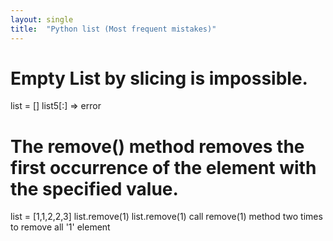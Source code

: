 ```yaml
---
layout: single
title:  "Python list (Most frequent mistakes)"
---
```


# Empty List by slicing is impossible.
list = []
list5[:] => error

# The remove() method removes the first occurrence of the element with the specified value.
list = [1,1,2,2,3]
list.remove(1)
list.remove(1)
call remove(1) method two times to remove all '1' element
